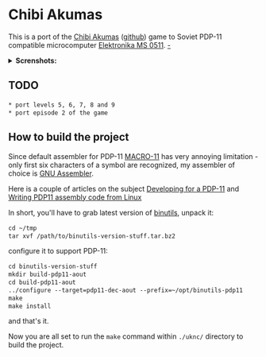 # Chibi Akumas

This is a port of the [Chibi Akumas](http://www.chibiakumas.com/) ([github](https://github.com/akuyou/chibiakumas)) game to Soviet PDP-11
compatible microcomputer [Elektronika MS 0511](https://en.wikipedia.org/wiki/UKNC).
[-](https://guides.github.com/features/mastering-markdown/)

<details>
    <summary><b>Screnshots:</b></summary>
    
| ![Titlescreen](/screenshots/titlescreen.png "Titlescreen") |   | *Titlescreen*  |
|------------------------------------------------------------|---|----------------|
| ![Level 1](/screenshots/level1.png "Level 1")              |   | *Level 1*      |
| ![Level 1](/screenshots/level1-boss.png "Level 1 Boss")    |   | *Level 1 Boss* |

</details>

## TODO
    * port levels 5, 6, 7, 8 and 9
    * port episode 2 of the game

## How to build the project
Since default assembler for PDP-11 [MACRO-11](https://en.wikipedia.org/wiki/MACRO-11)
has very annoying limitation - only first six characters of a symbol are recognized,
my assembler of choice is [GNU Assembler](https://sourceware.org/binutils/docs/as/index.html).

Here is a couple of articles on the subject
[Developing for a PDP-11](http://docs.cslabs.clarkson.edu/wiki/Developing_for_a_PDP-11)
and [Writing PDP11 assembly code from Linux](http://ancientbits.blogspot.com/2012/07/)

In short, you'll have to grab latest version of [binutils](http://ftpmirror.gnu.org/binutils/), unpack it:
```
cd ~/tmp
tar xvf /path/to/binutils-version-stuff.tar.bz2
```
configure it to support PDP-11:
```
cd binutils-version-stuff
mkdir build-pdp11-aout
cd build-pdp11-aout
../configure --target=pdp11-dec-aout --prefix=~/opt/binutils-pdp11
make
make install
```
and that's it.

Now you are all set to run the `make` command within `./uknc/` directory to build the project.
